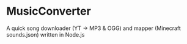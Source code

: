 # MusicConverter
A quick song downloader (YT -> MP3 &amp; OGG) and mapper (Minecraft sounds.json) written in Node.js
